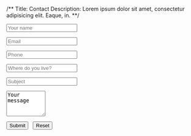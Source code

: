 /**
Title: Contact
Description: Lorem ipsum dolor sit amet, consectetur adipisicing elit. Eaque, in.
**/

<form action="//forms.brace.io/jayesh.gohel@gmail.com" method="post">
  <p>
    <input type="text" name="name" placeholder="Your name" data-validation="length" data-validation-length="min4">
  </p>

  <p>
    <input type="email" name="_replyto" placeholder="Email" data-validation="email">
  </p>

  <p>
    <input type="text" name="phone" placeholder="Phone" data-validation="number">
  </p>

  <p>
    <input type="text" name="country" data-validation="country" placeholder="Where do you live?">
  </p>

  <p>
    <input type="text" name="subject" placeholder="Subject" data-validation="length" data-validation-length="min4">
  </p>

  <p>
    <textarea name="message" id="" cols="10" rows="4">Your message</textarea>
  </p>

  <input class="button" type="submit" value="Submit">&nbsp;&nbsp;&nbsp;<input type="reset">
</form>

